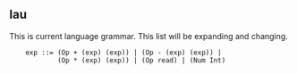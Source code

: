## lau

This is current language grammar. This list will be expanding and changing.

```
    exp ::= (Op + (exp) (exp)) | (Op - (exp) (exp)) |
            (Op * (exp) (exp)) | (Op read) | (Num Int)
```
